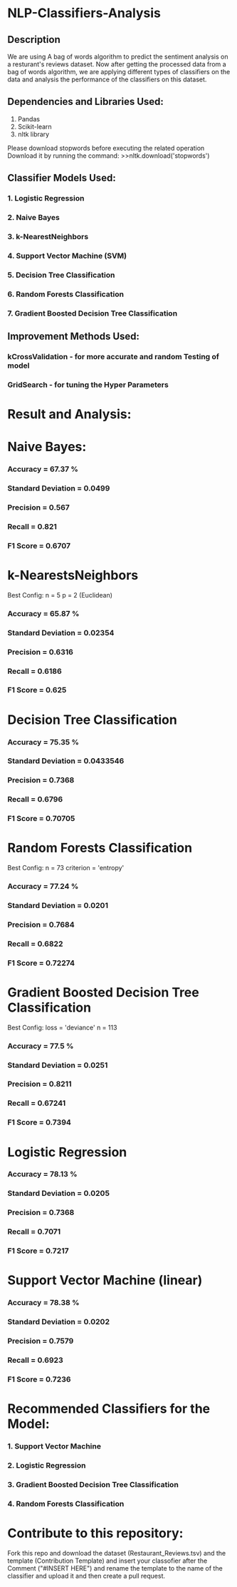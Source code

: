 # NLP-Classifiers-Analysis

## Description
We are using A bag of words algorithm to predict the sentiment analysis on a resturant's reviews dataset. Now after getting the processed data from a bag of words algorithm, we are applying different types of classifiers on the data and analysis the performance of the classifiers on this dataset.

## Dependencies and Libraries Used:
1. Pandas
2. Scikit-learn
3. nltk library

Please download stopwords before executing the related operation
Download it by running the command: >>nltk.download('stopwords')

## Classifier Models Used:
### 1. Logistic Regression
### 2. Naive Bayes
### 3. k-NearestNeighbors
### 4. Support Vector Machine (SVM)
### 5. Decision Tree Classification
### 6. Random Forests Classification
### 7. Gradient Boosted Decision Tree Classification

## Improvement Methods Used:
### kCrossValidation - for more accurate and random Testing of model
### GridSearch - for tuning the Hyper Parameters

# Result and Analysis:

# Naive Bayes:

### Accuracy = 67.37 %
### Standard Deviation = 0.0499
### Precision = 0.567
### Recall = 0.821
### F1 Score = 0.6707

# k-NearestsNeighbors

Best Config:
n = 5
p = 2 (Euclidean)

### Accuracy = 65.87 %
### Standard Deviation = 0.02354
### Precision = 0.6316
### Recall = 0.6186
### F1 Score = 0.625

# Decision Tree Classification

### Accuracy = 75.35 %
### Standard Deviation = 0.0433546
### Precision = 0.7368
### Recall = 0.6796
### F1 Score = 0.70705

# Random Forests Classification

Best Config:
n = 73
criterion = 'entropy'


### Accuracy = 77.24 %
### Standard Deviation = 0.0201
### Precision = 0.7684
### Recall = 0.6822
### F1 Score = 0.72274

# Gradient Boosted Decision Tree Classification

Best Config:
loss = 'deviance'
n = 113

### Accuracy = 77.5 %
### Standard Deviation = 0.0251
### Precision = 0.8211
### Recall = 0.67241
### F1 Score = 0.7394

# Logistic Regression

### Accuracy = 78.13 %
### Standard Deviation = 0.0205
### Precision = 0.7368
### Recall = 0.7071
### F1 Score = 0.7217

# Support Vector Machine (linear)

### Accuracy = 78.38 %
### Standard Deviation = 0.0202
### Precision = 0.7579
### Recall = 0.6923
### F1 Score = 0.7236

# Recommended Classifiers for the Model:
### 1. Support Vector Machine
### 2. Logistic Regression
### 3. Gradient Boosted Decision Tree Classification
### 4. Random Forests Classification


# Contribute to this repository:
 Fork this repo and download the dataset (Restaurant_Reviews.tsv) and the template (Contribution Template) and insert your classofier after the Comment ("#INSERT HERE") and rename the template to the name of the classifier and upload it and then create a pull request.
